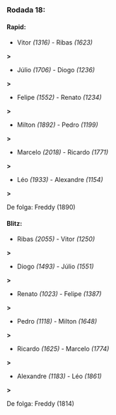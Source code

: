 ### Rodada 18:

#### Rapid:

* Vitor *(1316)*     -     Ribas *(1623)*

 **>** 
* Júlio *(1706)*     -     Diogo *(1236)*

 **>** 
* Felipe *(1552)*     -     Renato *(1234)*

 **>** 
* Milton *(1892)*     -     Pedro *(1199)*

 **>** 
* Marcelo *(2018)*     -     Ricardo *(1771)*

 **>** 
* Léo *(1933)*     -     Alexandre *(1154)*

 **>** 

De folga: Freddy (1890)

#### Blitz:

* Ribas *(2055)*     -     Vitor *(1250)*

 **>** 
* Diogo *(1493)*     -     Júlio *(1551)*

 **>** 
* Renato *(1023)*     -     Felipe *(1387)*

 **>** 
* Pedro *(1118)*     -     Milton *(1648)*

 **>** 
* Ricardo *(1625)*     -     Marcelo *(1774)*

 **>** 
* Alexandre *(1183)*     -     Léo *(1861)*

 **>** 

De folga: Freddy (1814)

